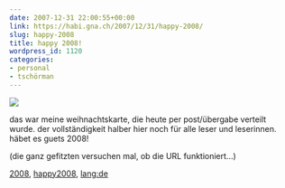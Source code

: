 ```yaml
---
date: 2007-12-31 22:00:55+00:00
link: https://habi.gna.ch/2007/12/31/happy-2008/
slug: happy-2008
title: happy 2008!
wordpress_id: 1120
categories:
- personal
- tschörman
---
```


![](https://habi.gna.ch/wp-content/uploads/2007/12/happy2008.png)




das war meine weihnachtskarte, die heute per post/übergabe verteilt wurde. der vollständigkeit halber hier noch für alle leser und leserinnen. häbet es guets 2008!




(die ganz gefitzten versuchen mal, ob die URL funktioniert...)





[2008](http://technorati.com/tag/2008), [happy2008](http://technorati.com/tag/happy2008), [lang:de](http://technorati.com/tag/lang:de)
